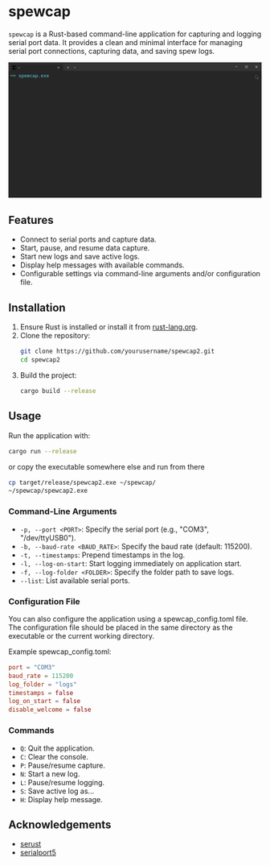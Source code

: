 # spewcap

`spewcap` is a Rust-based command-line application for capturing and logging serial port data. It provides a clean and minimal interface for managing serial port connections, capturing data, and saving spew logs.

![demo](demo.gif)

## Features

- Connect to serial ports and capture data.
- Start, pause, and resume data capture.
- Start new logs and save active logs.
- Display help messages with available commands.
- Configurable settings via command-line arguments and/or configuration file.

## Installation

1. Ensure Rust is installed or install it from [rust-lang.org](https://www.rust-lang.org/).
2. Clone the repository:
    ```sh
    git clone https://github.com/yourusername/spewcap2.git
    cd spewcap2
    ```
3. Build the project:
    ```sh
    cargo build --release
    ```

## Usage

Run the application with:
```sh
cargo run --release
```

or copy the executable somewhere else and run from there
```sh
cp target/release/spewcap2.exe ~/spewcap/
~/spewcap/spewcap2.exe
```

### Command-Line Arguments

- `-p, --port <PORT>`: Specify the serial port (e.g., "COM3", "/dev/ttyUSB0").
- `-b, --baud-rate <BAUD_RATE>`: Specify the baud rate (default: 115200).
- `-t, --timestamps`: Prepend timestamps in the log.
- `-l, --log-on-start`: Start logging immediately on application start.
- `-f, --log-folder <FOLDER>`: Specify the folder path to save logs.
- `--list`: List available serial ports.

### Configuration File

You can also configure the application using a spewcap_config.toml file. The configuration file should be placed in the same directory as the executable or the current working directory.

Example spewcap_config.toml:
```toml
port = "COM3"
baud_rate = 115200
log_folder = "logs"
timestamps = false
log_on_start = false
disable_welcome = false
```

### Commands

- `Q`: Quit the application.
- `C`: Clear the console.
- `P`: Pause/resume capture.
- `N`: Start a new log.
- `L`: Pause/resume logging.
- `S`: Save active log as...
- `H`: Display help message.

## Acknowledgements

- [serust](https://github.com/thewh1teagle/serust)
- [serialport5](https://crates.io/crates/serialport5)
